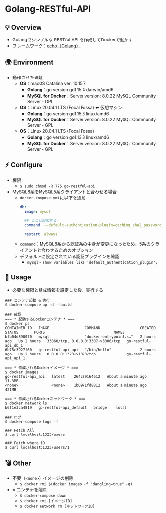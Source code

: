 # Golang-RESTful-API

## 💡 Overview
- Golangでシンプルな RESTful API を作成してDockerで動かす
- フレームワーク：[echo（Golang）](https://echo.labstack.com/)

## 🌍 Environment
- 動作させた環境
  - __OS__：macOS Catalina ver. 10.15.7
    - __Golang__：go version go1.15.4 darwin/amd6
    - __MySQL for Docker__：Server version: 8.0.22 MySQL Community Server - GPL
  - __OS__：Linux 20.04.1 LTS (Focal Fossa) ⬅︎ 仮想マシン
    - __Golang__：go version go1.15.6 linux/amd6
    - __MySQL for Docker__：Server version: 8.0.22 MySQL Community Server - GPL
  - __OS__：Linux 20.04.1 LTS (Focal Fossa)
    - __Golang__：go version go1.13.8 linux/amd6
    - __MySQL for Docker__：Server version: 8.0.22 MySQL Community Server - GPL

## ⚡ Configure
- 権限
  - `$ sudo chmod -R 775 go-restful-api`
- MySQL8系をMySQL5系クライアントと合わせる場合
  - `docker-compose.yml`に以下を追加
    ```yml
    db:
      image: mysql
  
      ## ここに追加する
      command: --default-authentication-plugin=caching_sha2_password
  
      restart: always
    ```
  - `command`：MySQL8系から認証系の中身が変更になったため、5系のクライアントと合わせるためのオプション
  - デフォルトに設定されている認証プラグインを確認
    - `mysql> show variables like 'default_authentication_plugin';`

## 🚀 Usage  
- 必要な権限と構成情報を設定した後、実行する  
```
### コンテナ起動 & 実行
$ docker-compose up -d --build

### 確認
=== * 起動するDockerコンテナ * ===
$ docker ps
CONTAINER ID   IMAGE                COMMAND                  CREATED       STATUS       PORTS                               NAMES
bfb04d890070   mysql                "docker-entrypoint.s…"   2 hours ago   Up 2 hours   33060/tcp, 0.0.0.0:3307->3306/tcp   go-restful-api_db_1
6b75c3927f60   go-restful-api_api   "/bin/hello"             2 hours ago   Up 2 hours   0.0.0.0:1323->1323/tcp              go-restful-api_api_1

=== * 作成されるDockerイメージ * ===
$ docker images
go-restful-api_api   latest    264c29164612   About a minute ago   11.3MB
<none>               <none>    1b0971fd8812   About a minute ago   421MB

=== * 作成されるDockerネットワーク * ===
$ docker network ls
b6f1e3ca4819   go-restful-api_default   bridge    local

### ログ
$ docker-compose logs -f

### Fetch All
$ curl localhost:1323/users

### Fetch where ID
$ curl localhost:1323/users/1
```

## 💣 Other
- 不要（`<none>`）イメージの削除
  - `$ docker rmi $(docker images -f "dangling=true" -q)`
- ※ コンテナを削除
  - `$ docker-compose down`
  - `$ docker rmi [イメージID]`
  - `$ docker network rm [ネットワークID]`

